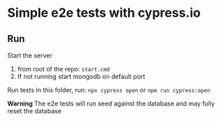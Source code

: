 # Simple e2e tests with cypress.io

## Run

Start the server
1. from root of the repo: `start.cmd`
2. If not running start mongodb on default port

Run tests
In this folder, run: `npx cypress open` or `npm run cypress:open`

**Warning** The e2e tests will run seed against the database and may fully reset the database
